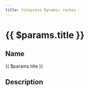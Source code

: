 ```yaml
---
title: Vitepress Dynamic routes
---
```


# {{ $params.title }}

## Name

{{ $params.title }}

## Description

<!-- @content -->
